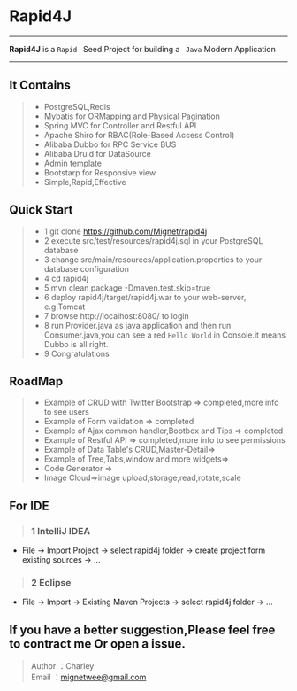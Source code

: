 # Rapid4J

------

**Rapid4J** is a `Rapid ` Seed Project for building a ` Java` Modern Application

------

## It Contains
>* PostgreSQL,Redis
>* Mybatis for ORMapping and Physical Pagination
>* Spring MVC for Controller and Restful API
>* Apache Shiro for RBAC(Role-Based Access Control)
>* Alibaba Dubbo for RPC Service BUS
>* Alibaba Druid for DataSource
>* Admin template
>* Bootstarp for Responsive view
>* Simple,Rapid,Effective

## Quick Start
> * 1 git clone https://github.com/Mignet/rapid4j
> * 2 execute src/test/resources/rapid4j.sql in your PostgreSQL database
> * 3 change src/main/resources/application.properties to your database configuration
> * 4 cd rapid4j
> * 5 mvn clean package -Dmaven.test.skip=true
> * 6 deploy rapid4j/target/rapid4j.war to your web-server, e.g.Tomcat
> * 7 browse http://localhost:8080/ to login
> * 8 run Provider.java as java application and then run Consumer.java,you can see a red `Hello World` in Console.it means Dubbo is all right.
> * 9 Congratulations

## RoadMap
>* Example of CRUD with Twitter Bootstrap => completed,more info to see users
>* Example of Form validation => completed
>* Example of Ajax common handler,Bootbox and Tips => completed
>* Example of Restful API => completed,more info to see permissions
>* Example of Data Table's CRUD,Master-Detail=>
>* Example of Tree,Tabs,window and more widgets=>
>* Code Generator => 
>* Image Cloud=>image upload,storage,read,rotate,scale

## For IDE
> ### 1 IntelliJ IDEA
* File -> Import Project -> select rapid4j folder -> create project form existing sources -> ...

> ### 2 Eclipse
* File -> Import -> Existing Maven Projects  -> select rapid4j folder -> ...

## If you have a better suggestion,Please feel free to contract me Or open a issue.
> Author ：Charley  
> Email  ：mignetwee@gmail.com  
